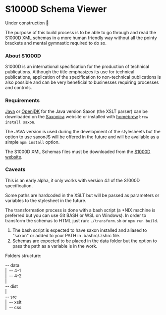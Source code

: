 # S1000D Schema Viewer

Under construction 🤫

The purpose of this build process is to be able to go through and read the S1000D XML schemas in a more human friendly way without all the pointy brackets and mental gymnastic required to do so.

### About S1000D

S1000D is an international specification for the production of technical publications. Although the title emphasizes its use for technical publications, application of the specification to non-technical publications is also possible and can be very beneficial to businesses requiring processes and controls.

### Requirements

[Java](https://www.java.com/en/) or [OpenjDK](https://openjdk.org/) for the Java version
Saxon (the XSLT parser) can be downloaded on the [Saxonica](https://www.saxonica.com/download/download_page.xml) website or installed with [homebrew](https://brew.sh) `brew install saxon`.

The JAVA version is used during the development of the stylesheets but the option to use saxonJS will be offered in the future and will be available as a simple `npm install` option.

The S1000D XML Schemas files must be downloaded from the [S1000D website](https://users.s1000d.org/Default.aspx).

### Caveats

This is an early alpha, it only works with version 4.1 of the S1000D specification.

Some paths are hardcoded in the XSLT but will be passed as parameters or variables to the stylesheet in the future.

The transformation process is done with a bash script (a \*NIX machine is preferred but you can use Git BASH or WSL on Windows). In order to transform the schemas to HTML just run: `./transform.sh` or `npm run build`.

1. The bash script is expected to have saxon installed and aliased to "saxon" or added to your PATH in .bashrc/.zshrc file.
2. Schemas are expected to be placed in the data folder but the option to pass the path as a variable is in the work.

Folders structure:

-- data  
|&nbsp;&nbsp;-- 4-1  
|&nbsp;&nbsp;-- 4-2  
|  
-- dist  
|  
-- src  
|&nbsp;&nbsp;-- xslt  
|&nbsp;&nbsp;-- css
